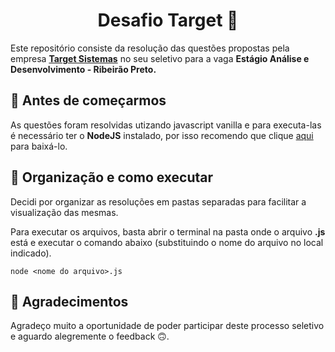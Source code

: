 <h1 align="center"> Desafio Target 🎯 </h1>

Este repositório consiste da resolução das questões propostas pela empresa <b><a href="https://targetsistemas.com.br/">Target Sistemas</a></b> no seu seletivo para a vaga <b>Estágio Análise e Desenvolvimento - Ribeirão Preto.</b>

## 🏁 Antes de começarmos
As questões foram resolvidas utizando javascript vanilla e para executa-las é necessário ter o <b>NodeJS</b> instalado, por isso recomendo que clique <a href="https://nodejs.org/en">aqui</a> para baixá-lo.

## 📁 Organização e como executar
Decidi por organizar as resoluções em pastas separadas para facilitar a visualização das mesmas.

Para executar os arquivos, basta abrir o terminal na pasta onde o arquivo <b>.js</b> está e executar o comando abaixo (substituindo o nome do arquivo no local indicado).

```
node <nome do arquivo>.js
```

## 🎉 Agradecimentos
Agradeço muito a oportunidade de poder participar deste processo seletivo e aguardo alegremente o feedback 🙃.

